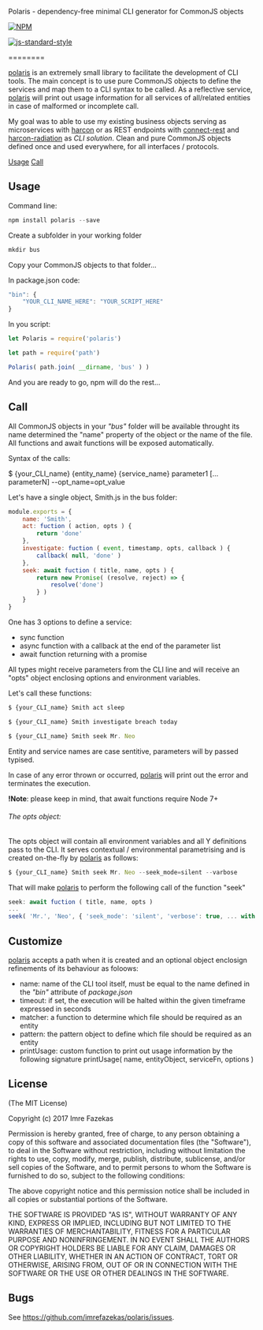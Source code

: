 Polaris - dependency-free minimal CLI generator for CommonJS objects

[![NPM](https://nodei.co/npm/polaris.png)](https://nodei.co/npm/polaris/)

[![js-standard-style](https://cdn.rawgit.com/feross/standard/master/badge.svg)](https://github.com/feross/standard)

========

[polaris](https://github.com/imrefazekas/polaris) is an extremely small library to facilitate the development of CLI tools.
The main concept is to use pure CommonJS objects to define the services and map them to a CLI syntax to be called.
As a reflective service, [polaris](https://github.com/imrefazekas/polaris) will print out usage information for all services of all/related entities in case of malformed or incomplete call.

My goal was to able to use my existing business objects serving as microservices with [harcon](https://github.com/imrefazekas/harcon) or as REST endpoints with [connect-rest](https://github.com/imrefazekas/connect-rest) and [harcon-radiation](https://github.com/imrefazekas/harcon-radiation) as _CLI solution_.
Clean and pure CommonJS objects defined once and used everywhere, for all interfaces / protocols.

[Usage](#usage)
[Call](#call)


## Usage

Command line:

```javascript
npm install polaris --save
```

Create a subfolder in your working folder

```javascript
mkdir bus
```

Copy your CommonJS objects to that folder...

In package.json code:

```javascript
"bin": {
	"YOUR_CLI_NAME_HERE": "YOUR_SCRIPT_HERE"
}
```

In you script:

```javascript
let Polaris = require('polaris')

let path = require('path')

Polaris( path.join( __dirname, 'bus' ) )
```

And you are ready to go, npm will do the rest...


## Call

All CommonJS objects in your _"bus"_ folder will be available throught its name determined the "name" property of the object or the name of the file.
All functions and await functions will be exposed automatically.

Syntax of the calls:

$ {your_CLI_name} {entity_name} {service_name} parameter1 [... parameterN] --opt_name=opt_value

Let's have a single object, Smith.js in the bus folder:

```javascript
module.exports = {
	name: 'Smith',
	act: fuction ( action, opts ) {
		return 'done'
	},
	investigate: fuction ( event, timestamp, opts, callback ) {
		callback( null, 'done' )		
	},
	seek: await fuction ( title, name, opts ) {
		return new Promise( (resolve, reject) => {
			resolve('done')
		} )	
	}
}
```

One has 3 options to define a service:
- sync function
- async function with a callback at the end of the parameter list
- await function returning with a promise

All types might receive parameters from the CLI line and will receive an "opts" object enclosing options and environment variables.

Let's call these functions:

```javascript
$ {your_CLI_name} Smith act sleep

$ {your_CLI_name} Smith investigate breach today

$ {your_CLI_name} Smith seek Mr. Neo
```

Entity and service names are case sentitive, parameters will by passed typised.

In case of any error thrown or occurred, [polaris](https://github.com/imrefazekas/polaris) will print out the error and terminates the execution.

__!Note__: please keep in mind, that await functions require Node 7+



###### The opts object:

The opts object will contain all environment variables and all Y definitions pass to the CLI.
It serves contextual / environmental parametrising and is created on-the-fly by [polaris](https://github.com/imrefazekas/polaris) as follows:

```javascript
$ {your_CLI_name} Smith seek Mr. Neo --seek_mode=silent --varbose
```

That will make [polaris](https://github.com/imrefazekas/polaris) to perform the following call of the function "seek"

```javascript
seek: await fuction ( title, name, opts )
...
seek( 'Mr.', 'Neo', { 'seek_mode': 'silent', 'verbose': true, ... with the existing environment variables } )
```


## Customize

[polaris](https://github.com/imrefazekas/polaris) accepts a path when it is created and an optional object enclosign refinements of its behaviour as foloows:

- name: name of the CLI tool itself, must be equal to the name defined in the _"bin"_ attribute of _package.json_
- timeout: if set, the execution will be halted within the given timeframe expressed in seconds
- matcher: a function to determine which file should be required as an entity
- pattern: the pattern object to define which file should be required as an entity
- printUsage: custom function to print out usage information by the following signature
	printUsage( name, entityObject, serviceFn, options )



## License

(The MIT License)

Copyright (c) 2017 Imre Fazekas

Permission is hereby granted, free of charge, to any person obtaining a copy of
this software and associated documentation files (the "Software"), to deal in
the Software without restriction, including without limitation the rights to
use, copy, modify, merge, publish, distribute, sublicense, and/or sell copies of
the Software, and to permit persons to whom the Software is furnished to do so,
subject to the following conditions:

The above copyright notice and this permission notice shall be included in all
copies or substantial portions of the Software.

THE SOFTWARE IS PROVIDED "AS IS", WITHOUT WARRANTY OF ANY KIND, EXPRESS OR
IMPLIED, INCLUDING BUT NOT LIMITED TO THE WARRANTIES OF MERCHANTABILITY, FITNESS
FOR A PARTICULAR PURPOSE AND NONINFRINGEMENT. IN NO EVENT SHALL THE AUTHORS OR
COPYRIGHT HOLDERS BE LIABLE FOR ANY CLAIM, DAMAGES OR OTHER LIABILITY, WHETHER
IN AN ACTION OF CONTRACT, TORT OR OTHERWISE, ARISING FROM, OUT OF OR IN
CONNECTION WITH THE SOFTWARE OR THE USE OR OTHER DEALINGS IN THE SOFTWARE.


## Bugs

See <https://github.com/imrefazekas/polaris/issues>.
